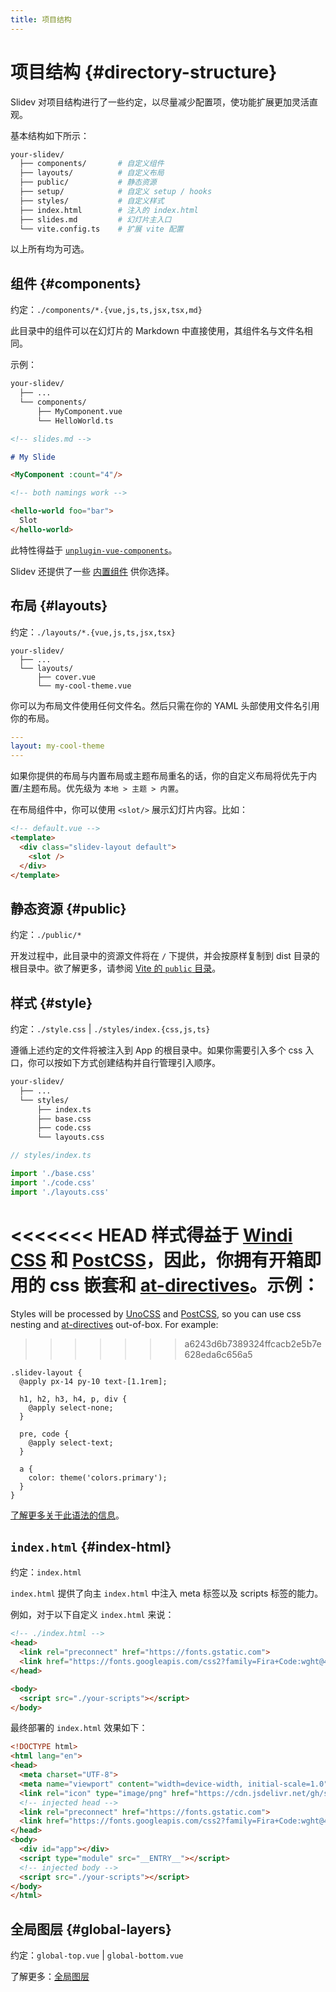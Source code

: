 ```yaml
---
title: 项目结构
---
```


# 项目结构 {#directory-structure}

Slidev 对项目结构进行了一些约定，以尽量减少配置项，使功能扩展更加灵活直观。

基本结构如下所示：

```bash
your-slidev/
  ├── components/       # 自定义组件
  ├── layouts/          # 自定义布局
  ├── public/           # 静态资源
  ├── setup/            # 自定义 setup / hooks
  ├── styles/           # 自定义样式
  ├── index.html        # 注入的 index.html
  ├── slides.md         # 幻灯片主入口
  └── vite.config.ts    # 扩展 vite 配置
```

以上所有均为可选。

## 组件 {#components}

约定：`./components/*.{vue,js,ts,jsx,tsx,md}`

此目录中的组件可以在幻灯片的 Markdown 中直接使用，其组件名与文件名相同。

示例：

```bash
your-slidev/
  ├── ...
  └── components/
      ├── MyComponent.vue
      └── HelloWorld.ts
```

```md
<!-- slides.md -->

# My Slide

<MyComponent :count="4"/>

<!-- both namings work -->

<hello-world foo="bar">
  Slot
</hello-world>
```

此特性得益于 [`unplugin-vue-components`](https://github.com/antfu/unplugin-vue-components)。

Slidev 还提供了一些 [内置组件](/builtin/components) 供你选择。

## 布局 {#layouts}

约定：`./layouts/*.{vue,js,ts,jsx,tsx}`

```
your-slidev/
  ├── ...
  └── layouts/
      ├── cover.vue
      └── my-cool-theme.vue
```

你可以为布局文件使用任何文件名。然后只需在你的 YAML 头部使用文件名引用你的布局。

```yaml
---
layout: my-cool-theme
---
```

如果你提供的布局与内置布局或主题布局重名的话，你的自定义布局将优先于内置/主题布局。优先级为 `本地 > 主题 > 内置`。

在布局组件中，你可以使用 `<slot/>` 展示幻灯片内容。比如：

```html
<!-- default.vue -->
<template>
  <div class="slidev-layout default">
    <slot />
  </div>
</template>
```

## 静态资源 {#public}

约定：`./public/*`

开发过程中，此目录中的资源文件将在 `/` 下提供，并会按原样复制到 dist 目录的根目录中。欲了解更多，请参阅 [Vite 的 `public` 目录](https://cn.vitejs.dev/guide/assets.html#the-public-directory)。

## 样式 {#style}

约定：`./style.css` | `./styles/index.{css,js,ts}`

遵循上述约定的文件将被注入到 App 的根目录中。如果你需要引入多个 css 入口，你可以按如下方式创建结构并自行管理引入顺序。

```bash
your-slidev/
  ├── ...
  └── styles/
      ├── index.ts
      ├── base.css
      ├── code.css
      └── layouts.css
```

```ts
// styles/index.ts

import './base.css'
import './code.css'
import './layouts.css'
```

<<<<<<< HEAD
样式得益于 [Windi CSS](https://windicss.org/) 和 [PostCSS](https://postcss.org/)，因此，你拥有开箱即用的 css 嵌套和 [at-directives](https://windicss.org/features/directives.html)。示例：
=======
Styles will be processed by [UnoCSS](https://unocss.dev/) and [PostCSS](https://postcss.org/), so you can use css nesting and [at-directives](https://windicss.org/features/directives.html) out-of-box. For example:
>>>>>>> a6243d6b7389324ffcacb2e5b7e628eda6c656a5

```less
.slidev-layout {
  @apply px-14 py-10 text-[1.1rem];

  h1, h2, h3, h4, p, div {
    @apply select-none;
  }

  pre, code {
    @apply select-text;
  }

  a {
    color: theme('colors.primary');
  }
}
```

[了解更多关于此语法的信息](https://windicss.org/features/directives.html)。

## `index.html` {#index-html}

约定：`index.html`

`index.html` 提供了向主 `index.html` 中注入 meta 标签以及 scripts 标签的能力。

例如，对于以下自定义 `index.html` 来说：

```html
<!-- ./index.html -->
<head>
  <link rel="preconnect" href="https://fonts.gstatic.com">
  <link href="https://fonts.googleapis.com/css2?family=Fira+Code:wght@400;600&family=Nunito+Sans:wght@200;400;600&display=swap" rel="stylesheet">
</head>

<body>
  <script src="./your-scripts"></script>
</body>
```

最终部署的 `index.html` 效果如下：

```html
<!DOCTYPE html>
<html lang="en">
<head>
  <meta charset="UTF-8">
  <meta name="viewport" content="width=device-width, initial-scale=1.0">
  <link rel="icon" type="image/png" href="https://cdn.jsdelivr.net/gh/slidevjs/slidev/assets/favicon.png">
  <!-- injected head -->
  <link rel="preconnect" href="https://fonts.gstatic.com">
  <link href="https://fonts.googleapis.com/css2?family=Fira+Code:wght@400;600&family=Nunito+Sans:wght@200;400;600&display=swap" rel="stylesheet">
</head>
<body>
  <div id="app"></div>
  <script type="module" src="__ENTRY__"></script>
  <!-- injected body -->
  <script src="./your-scripts"></script>
</body>
</html>
```

## 全局图层 {#global-layers}

约定：`global-top.vue` | `global-bottom.vue`

了解更多：[全局图层](/custom/global-layers)
